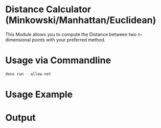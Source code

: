 # Distance Calculator (Minkowski/Manhattan/Euclidean)
This Module allows you to compute the Distance between two n-dimensional points with your preferred method.

# Usage via Commandline
```js
deno run --allow-net
```
# Usage Example

# Output
